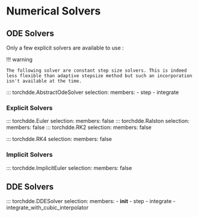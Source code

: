 # Numerical Solvers

## ODE Solvers

Only a few explicit solvers are available to use :

!!! warning

    The following solver are constant step size solvers. This is indeed less flexible than adaptive stepsize method but such an incorporation isn't available at the time.

::: torchdde.AbstractOdeSolver
    selection:
        members:
            - step
            - integrate

### Explicit Solvers

::: torchdde.Euler
    selection:
        members: false
::: torchdde.Ralston
    selection:
        members: false
::: torchdde.RK2
    selection:
        members: false

::: torchdde.RK4
    selection:
        members: false

### Implicit Solvers

::: torchdde.ImplicitEuler
    selection:
        members: false

## DDE Solvers

::: torchdde.DDESolver
    selection:
        members:
            - __init__
            - step
            - integrate
            - integrate_with_cubic_interpolator
